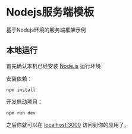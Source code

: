 # Nodejs服务端模板

基于Nodejs环境的服务端框架示例

## 本地运行

首先确认本机已经安装 [Node.js](http://nodejs.org/) 运行环境

安装依赖：

```
npm install
```

开发启动项目：

```
npm run dev
```

之后你就可以在 [localhost:3000](http://localhost:3000) 访问到你的应用了。

 
 
